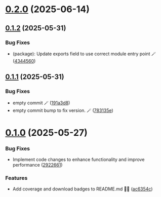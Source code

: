# [0.2.0](https://github.com/variablesoftware/ts-retry-backoff/compare/v0.1.2...v0.2.0) (2025-06-14)

## [0.1.2](https://github.com/variablesoftware/ts-retry-backoff/compare/v0.1.1...v0.1.2) (2025-05-31)


### Bug Fixes

* (package): Update exports field to use correct module entry point 🪄 ([4344560](https://github.com/variablesoftware/ts-retry-backoff/commit/434456091eb52edaf2c85b597af839377fbbe6b9))

## [0.1.1](https://github.com/variablesoftware/ts-retry-backoff/compare/v0.1.0...v0.1.1) (2025-05-31)


### Bug Fixes

* empty commit 🪄 ([191a3d8](https://github.com/variablesoftware/ts-retry-backoff/commit/191a3d824d9632b8ff5f62d3a6945f35afdeaaca))
* empty commit bump to fix version. 🪄 ([783135e](https://github.com/variablesoftware/ts-retry-backoff/commit/783135ed4d4b3337906105a5a1b6045537d692e1))

# [0.1.0](https://github.com/variablesoftware/ts-retry-backoff/compare/v0.0.7...v0.1.0) (2025-05-27)


### Bug Fixes

* Implement code changes to enhance functionality and improve performance ([2922661](https://github.com/variablesoftware/ts-retry-backoff/commit/29226619f345a17b9db1b89b5e3197864ff5aa03))


### Features

* Add coverage and download badges to README.md 📄✨ ([ac6354c](https://github.com/variablesoftware/ts-retry-backoff/commit/ac6354c5add00efda89340fd5063a5cbb19b83ed))
